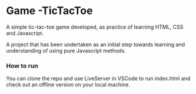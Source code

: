 # Game -TicTacToe

A simple tic-tac-toe game developed, as practice of learning HTML, CSS and Javascript.

A project that has been undertaken as an initial step towards learning and understanding of using pure Javascript methods.
 
### How to run

You can clone the repo and use LiveServer in VSCode to run index.html and check out an offline version on your local machine.